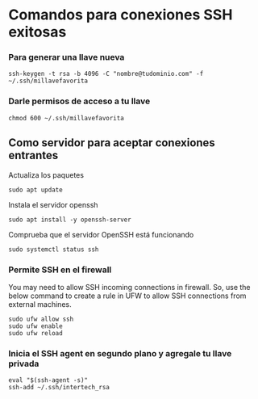 # Comandos para conexiones SSH exitosas

### Para generar una llave nueva
```
ssh-keygen -t rsa -b 4096 -C "nombre@tudominio.com" -f ~/.ssh/millavefavorita
```

### Darle permisos de acceso a tu llave
```
chmod 600 ~/.ssh/millavefavorita
```

## Como servidor para aceptar conexiones entrantes
Actualiza los paquetes

`
sudo apt update
`

Instala el servidor openssh

`sudo apt install -y openssh-server`

Comprueba que el servidor OpenSSH está funcionando

`sudo systemctl status ssh`

### Permite SSH en el firewall
You may need to allow SSH incoming connections in firewall. So, use the below command to create a rule in UFW to allow SSH connections from external machines.
```
sudo ufw allow ssh
sudo ufw enable
sudo ufw reload
```

### Inicia el SSH agent en segundo plano y agregale tu llave privada
```
eval "$(ssh-agent -s)"
ssh-add ~/.ssh/intertech_rsa
```
